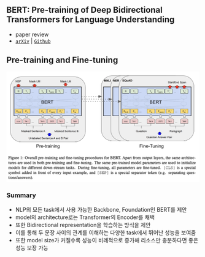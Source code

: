 ## BERT: Pre-training of Deep Bidirectional Transformers for Language Understanding

- paper review
- [`arXiv`](https://arxiv.org/abs/1810.04805) | [`Github`](https://github.com/google-research/bert)

## Pre-training and Fine-tuning
<img src = "https://github.com/AITE-R/paper-review/blob/main/BERT/figures/figure1.png" width=600>

### Summary
- NLP의 모든 task에서 사용 가능한 Backbone, Foundation인 BERT를 제안
- model의 architecture로는 Transformer의 Encoder를 채택
- 또한 Bidirectional representation을 학습하는 방식을 제안
- 이를 통해 두 문장 사이의 관계를 이해하는 다양한 task에서 뛰어난 성능을 보여줌
- 또한 model size가 커질수록 성능이 비례적으로 증가해 리소스만 충분하다면 좋은 성능 보장 가능